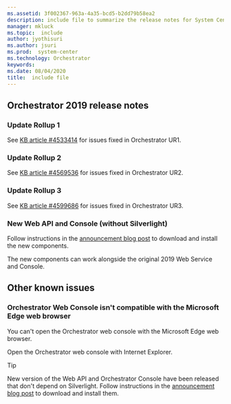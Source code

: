 ```yaml
---
ms.assetid: 3f002367-963a-4a35-bcd5-b2dd79b58ea2
description: include file to summarize the release notes for System Center 2019 - Orchestrator
manager: mkluck
ms.topic:  include
author: jyothisuri
ms.author: jsuri
ms.prod:  system-center
ms.technology: Orchestrator
keywords:
ms.date: 08/04/2020
title:  include file
---
```


## Orchestrator 2019 release notes

### Update Rollup 1

See [KB article #4533414](https://support.microsoft.com/help/4533414) for issues fixed in Orchestrator UR1.

### Update Rollup 2
See [KB article #4569536](https://support.microsoft.com/help/4569536) for issues fixed in Orchestrator UR2.

### Update Rollup 3
See [KB article #4599686](https://support.microsoft.com/help/4599686) for issues fixed in Orchestrator UR3.

### New Web API and Console (without Silverlight)

Follow instructions in the [announcement blog post](https://techcommunity.microsoft.com/t5/system-center-blog/a-brand-new-web-console-for-orchestrator-2019/ba-p/3040427) to download and install the new components.

The new components can work alongside the original 2019 Web Service and Console.

## Other known issues

### Orchestrator Web Console isn't compatible with the Microsoft Edge web browser

You can't open the Orchestrator web console with the Microsoft Edge web browser.

Open the Orchestrator web console with Internet Explorer.

> [!TIP]
> New version of the Web API and Orchestrator Console have been released that don't depend on Silverlight. Follow instructions in the [announcement blog post](https://techcommunity.microsoft.com/t5/system-center-blog/a-brand-new-web-console-for-orchestrator-2019/ba-p/3040427) to download and install them.
